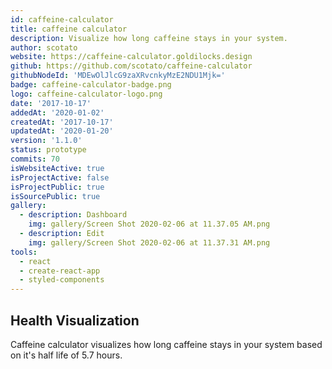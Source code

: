 ```yaml
---
id: caffeine-calculator
title: caffeine calculator
description: Visualize how long caffeine stays in your system.
author: scotato
website: https://caffeine-calculator.goldilocks.design
github: https://github.com/scotato/caffeine-calculator
githubNodeId: 'MDEwOlJlcG9zaXRvcnkyMzE2NDU1Mjk='
badge: caffeine-calculator-badge.png
logo: caffeine-calculator-logo.png
date: '2017-10-17'
addedAt: '2020-01-02'
createdAt: '2017-10-17'
updatedAt: '2020-01-20'
version: '1.1.0'
status: prototype
commits: 70
isWebsiteActive: true
isProjectActive: false
isProjectPublic: true
isSourcePublic: true
gallery:
  - description: Dashboard
    img: gallery/Screen Shot 2020-02-06 at 11.37.05 AM.png
  - description: Edit
    img: gallery/Screen Shot 2020-02-06 at 11.37.31 AM.png
tools: 
  - react
  - create-react-app
  - styled-components
---
```


## Health Visualization 
Caffeine calculator visualizes how long caffeine stays in your system based on it's half life of 5.7 hours.
